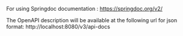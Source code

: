For using Springdoc documentation :
https://springdoc.org/v2/

The OpenAPI description will be available at the following url for json format:
http://localhost:8080/v3/api-docs